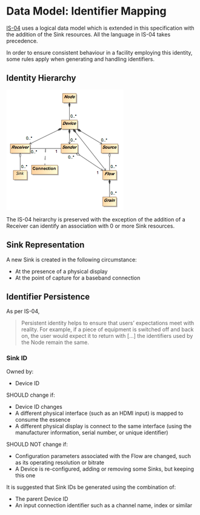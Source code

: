 # Data Model: Identifier Mapping

[IS-04][IS-04] uses a logical data model which is extended in this specification with the addition of the Sink resources.
All the language in IS-04 takes precedence.

In order to ensure consistent behaviour in a facility employing this identity, some rules apply when generating and handling identifiers.

## Identity Hierarchy

![Extended IS-04 Model Diagram](../docs/images/is-11-data-model.png)

The IS-04 heirarchy is preserved with the exception of the addition of a Receiver can identify an association with 0 or more Sink resources.

## Sink Representation

A new Sink is created in the following circumstance:

- At the presence of a physical display
- At the point of capture for a baseband connection

## Identifier Persistence

As per IS-04,

> Persistent identity helps to ensure that users’ expectations meet with reality. For example, if a piece of equipment is switched off and back on, the user would expect it to return with [...] the identifiers used by the Node remain the same.

### Sink ID

Owned by:

- Device ID

SHOULD change if:

- Device ID changes
- A different physical interface (such as an HDMI input) is mapped to consume the essence
- A different physical display is connect to the same interface (using the manufacturer information, serial number, or unique identifier)

SHOULD NOT change if:

- Configuration parameters associated with the Flow are changed, such as its operating resolution or bitrate
- A Device is re-configured, adding or removing some Sinks, but keeping this one

It is suggested that Sink IDs be generated using the combination of:

- The parent Device ID
- An input connection identifier such as a channel name, index or similar

[IS-04]: https://specs.amwa.tv/is-04/
